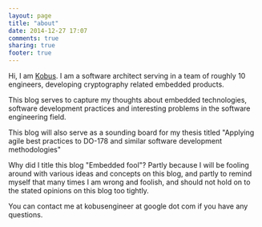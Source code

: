 ```yaml
---
layout: page
title: "about"
date: 2014-12-27 17:07
comments: true
sharing: true
footer: true
---
```


Hi, I am [Kobus](http://za.linkedin.com/in/kobusengineer). I am a software architect serving in a team of roughly 10 engineers, developing cryptography related embedded products.

This blog serves to capture my thoughts about embedded technologies, software development practices and interesting problems in the software engineering field.

This blog will also serve as a sounding board for my thesis titled "Applying agile best practices to DO-178 and similar software development methodologies"

Why did I title this blog "Embedded fool"? Partly because I will be fooling around with various ideas and concepts on this blog, and partly to remind myself that many times I am wrong and foolish, and should not hold on to the stated opinions on this blog too tightly.

You can contact me at kobusengineer at google dot com if you have any questions.






